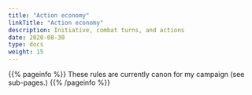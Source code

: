 ```yaml
---
title: "Action economy"
linkTitle: "Action economy"
description: Initiative, combat turns, and actions
date: 2020-08-30
type: docs
weight: 15
---
```

{{% pageinfo %}} 
These rules are currently canon for my campaign (see sub-pages.)
{{% /pageinfo %}}
